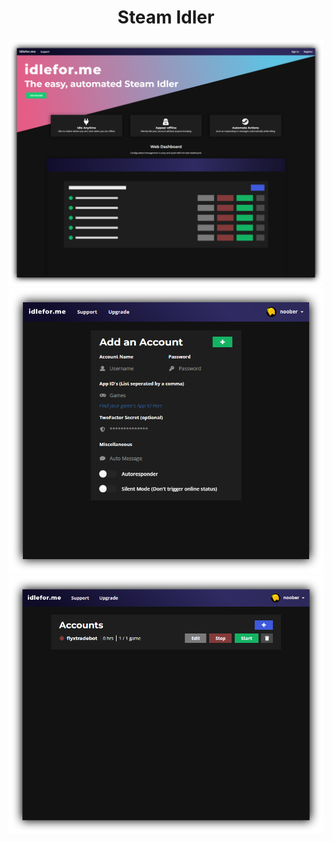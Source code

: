 <h1 align="center">
  <b>Steam Idler</b>
</h1>

<img src="./screenshots/landing.png" alt="landing page">
<img src="./screenshots/add_account.png" alt="add account">
<img src="./screenshots/dashboard.png" alt="dashboard">